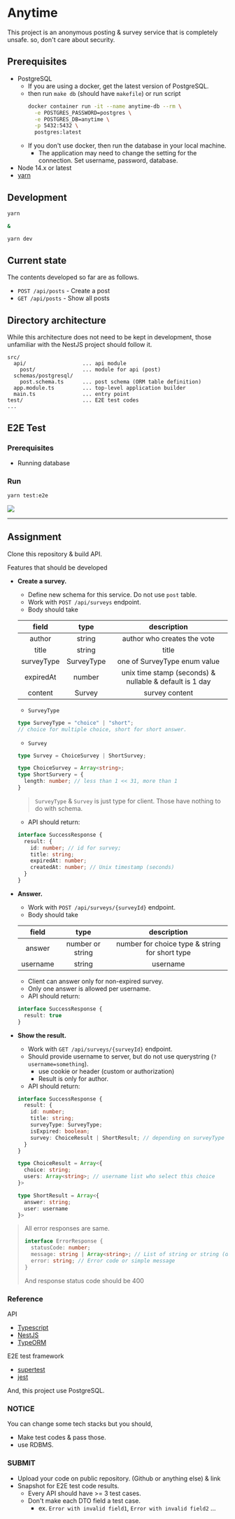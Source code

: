 # Anytime

This project is an anonymous posting & survey service that is completely unsafe. so, don't care about security.

## Prerequisites

- PostgreSQL
  - If you are using a docker, get the latest version of PostgreSQL.
  - then run `make db` (should have `makefile`) or run script
    ```sh
    docker container run -it --name anytime-db --rm \
      -e POSTGRES_PASSWORD=postgres \
      -e POSTGRES_DB=anytime \
      -p 5432:5432 \
      postgres:latest
    ```
  - If you don't use docker, then run the database in your local machine.
    - The application may need to change the setting for the connection. Set username, password, database.
- Node 14.x or latest
- [yarn](https://yarnpkg.com/getting-started)

## Development

```sh
yarn

&

yarn dev 
```

## Current state

The contents developed so far are as follows.

- `POST /api/posts` - Create a post
- `GET /api/posts` - Show all posts

## Directory architecture

While this architecture does not need to be kept in development, those unfamiliar with the NestJS project should follow it.

```
src/
  api/                  ... api module
    post/               ... module for api (post)
  schemas/postgresql/
    post.schema.ts      ... post schema (ORM table definition)
  app.module.ts         ... top-level application builder
  main.ts               ... entry point
test/                   ... E2E test codes
...
```

## E2E Test

### Prerequisites

- Running database

### Run

```sh
yarn test:e2e
```

![](images/snapshot.png)

--- 

## Assignment

Clone this repository & build API.

Features that should be developed

- **Create a survey.**
  - Define new schema for this service. Do not use `post` table.
  - Work with `POST /api/surveys` endpoint.
  - Body should take
  
  |   field    |    type    |                       description                       |
  | :--------: | :--------: | :-----------------------------------------------------: |
  |   author   |   string   |               author who creates the vote               |
  |   title    |   string   |                          title                          |
  | surveyType | SurveyType |              one of SurveyType enum value               |
  | expiredAt  |   number   | unix time stamp (seconds) & nullable & default is 1 day |
  |  content   |   Survey   |                     survey content                      |
    
  - `SurveyType`
  ```ts
  type SurveyType = "choice" | "short";
  // choice for multiple choice, short for short answer.
  ```

  - `Survey`
  ```ts
  type Survey = ChoiceSurvey | ShortSurvey;

  type ChoiceSurvey = Array<string>;
  type ShortSurvery = {
    length: number; // less than 1 << 31, more than 1
  }
  ```
  > `SurveyType` & `Survey` is just type for client. Those have nothing to do with schema.

  - API should return:
  ```ts
  interface SuccessResponse {
    result: {
      id: number; // id for survey;
      title: string;
      expiredAt: number;
      createdAt: number; // Unix timestamp (seconds)
    }
  }
  ```
- **Answer.**
  - Work with `POST /api/surveys/{surveyId}` endpoint.
  - Body should take
  
  |  field   |       type       |                  description                   |
  | :------: | :--------------: | :--------------------------------------------: |
  |  answer  | number or string | number for choice type & string for short type |
  | username |      string      |                    username                    |

  - Client can answer only for non-expired survey.
  - Only one answer is allowed per username.
  - API should return:
  ```ts
  interface SuccessResponse {
    result: true
  }
  ```
  
- **Show the result.**
  - Work with `GET /api/surveys/{surveyId}` endpoint.
  - Should provide username to server, but do not use querystring (`?username=something`).
    - use cookie or header (custom or authorization)
    - Result is only for author.
  - API should return:
  ```ts
  interface SuccessResponse {
    result: {
      id: number;
      title: string;
      surveyType: SurveyType;
      isExpired: boolean;
      survey: ChoiceResult | ShortResult; // depending on surveyType
    }
  }

  type ChoiceResult = Array<{
    choice: string;
    users: Array<string>; // username list who select this choice
  }>

  type ShortResult = Array<{
    answer: string;
    user: username
  }>
  ```
> All error responses are same.
> ```ts
> interface ErrorResponse {
>   statusCode: number;
>   message: string | Array<string>; // List of string or string (detail)
>   error: string; // Error code or simple message
> }
> ```
> And response status code should be 400

### Reference

API

- [Typescript](https://www.typescriptlang.org/docs/handbook/intro.html)
- [NestJS](https://docs.nestjs.com/)
- [TypeORM](https://typeorm.io/)

E2E test framework

- [supertest](https://github.com/visionmedia/supertest)
- [jest](https://jestjs.io/)

And, this project use PostgreSQL.

### NOTICE

You can change some tech stacks but you should,

- Make test codes & pass those.
- use RDBMS.

### SUBMIT

- Upload your code on public repository. (Github or anything else) & link
- Snapshot for E2E test code results.
  - Every API should have >= 3 test cases.
  - Don't make each DTO field a test case.
    - ex. `Error with invalid field1`, `Error with invalid field2` ...  